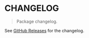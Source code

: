 # CHANGELOG

> Package changelog.

See [GitHub Releases](https://github.com/stdlib-js/array-typed-complex-ctors/releases) for the changelog.